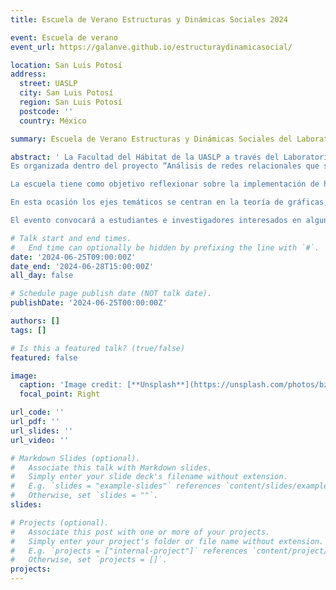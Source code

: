 ```yaml
---
title: Escuela de Verano Estructuras y Dinámicas Sociales 2024

event: Escuela de verano
event_url: https://galanve.github.io/estructuraydinamicasocial/

location: San Luis Potosí
address:
  street: UASLP
  city: San Luis Potosí
  region: San Luis Potosí
  postcode: ''
  country: México

summary: Escuela de Verano Estructuras y Dinámicas Sociales del Laboratorio de Estructuras y Dinámicas Sociales FH-UASLP.

abstract: ' La Facultad del Hábitat de la UASLP a través del Laboratorio de Estructuras y Dinámicas Sociales, el Instituto de Física de la UASLP y el Instituto de Investigaciones en Matemáticas Aplicadas y en Sistemas de la UNAM, convocan a la Escuela de Verano “Estructuras y dinámicas sociales”, que se llevará a cabo en la ciudad de San Luis Potosí del **25 al 28 de junio de 2024**.
Es organizada dentro del proyecto “Análisis de redes relacionales que subyacen a textos históricos: un enfoque desde la teoría de gráficas” (CF-2023-G-941), apoyado por la convocatoria Ciencia de Frontera 2023 del CONHACYT.

La escuela tiene como objetivo reflexionar sobre la implementación de herramientas computacionales a partir de la teoría de gráficas para el estudio de procesos históricos. Buscamos explorar nuevos caminos que nos permitan comprender la estructura y dinámica de las sociedades en diferentes momentos históricos, a partir de la reconstrucción de los entramados sociales, por medio del análisis de fuentes primarias desde las perspectivas y abordajes de la Ciencia de Datos, la Teoría de Gráficas, y de los enfoques de la historiografía contemporánea.

En esta ocasión los ejes temáticos se centran en la teoría de gráficas, procesamiento de lenguaje natural e historiografía. La dinámica del encuentro consiste en ofrecer talleres por la mañana, y conferencias por la tarde, cuya temática girará entorno a los ejes planteados.

El evento convocará a estudiantes e investigadores interesados en alguno de nuestros ejes. Se llevará a cabo de manera presencial y posiblemente transmitiremos las mesas de discusión en línea.'

# Talk start and end times.
#   End time can optionally be hidden by prefixing the line with `#`.
date: '2024-06-25T09:00:00Z'
date_end: '2024-06-28T15:00:00Z'
all_day: false

# Schedule page publish date (NOT talk date).
publishDate: '2024-06-25T00:00:00Z'

authors: []
tags: []

# Is this a featured talk? (true/false)
featured: false

image:
  caption: 'Image credit: [**Unsplash**](https://unsplash.com/photos/bzdhc5b3Bxs)'
  focal_point: Right

url_code: ''
url_pdf: ''
url_slides: ''
url_video: ''

# Markdown Slides (optional).
#   Associate this talk with Markdown slides.
#   Simply enter your slide deck's filename without extension.
#   E.g. `slides = "example-slides"` references `content/slides/example-slides.md`.
#   Otherwise, set `slides = ""`.
slides:

# Projects (optional).
#   Associate this post with one or more of your projects.
#   Simply enter your project's folder or file name without extension.
#   E.g. `projects = ["internal-project"]` references `content/project/deep-learning/index.md`.
#   Otherwise, set `projects = []`.
projects:
---
```


